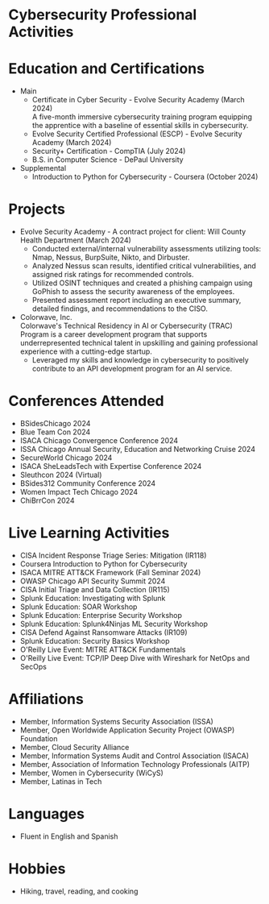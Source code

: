 # Cybersecurity Professional Activities
# Education and Certifications
* Main
  - Certificate in Cyber Security - Evolve Security Academy (March 2024)
    <br />A five-month immersive cybersecurity training program equipping the apprentice with a baseline of essential skills in cybersecurity.
  - Evolve Security Certified Professional (ESCP) - Evolve Security Academy (March 2024)
  - Security+ Certification - CompTIA (July 2024)
  - B.S. in Computer Science - DePaul University
* Supplemental
  - Introduction to Python for Cybersecurity - Coursera (October 2024) 
# Projects
* Evolve Security Academy - A contract project for client: Will County Health Department (March 2024)
  - Conducted external/internal vulnerability assessments utilizing tools: Nmap, Nessus, BurpSuite, Nikto, and Dirbuster.
  - Analyzed Nessus scan results, identified critical vulnerabilities, and assigned risk ratings for recommended controls.
  - Utilized OSINT techniques and created a phishing campaign using GoPhish to assess the security awareness of the employees.
  - Presented assessment report including an executive summary, detailed findings, and recommendations to the CISO.
* Colorwave, Inc.
  <br />Colorwave's Technical Residency in AI or Cybersecurity (TRAC) Program is a career development program that supports underrepresented technical talent in upskilling and gaining professional experience with a cutting-edge startup.
  - Leveraged my skills and knowledge in cybersecurity to positively contribute to an API development program for an AI service. 
# Conferences Attended
- BSidesChicago 2024
- Blue Team Con 2024
- ISACA Chicago Convergence Conference 2024
- ISSA Chicago Annual Security, Education and Networking Cruise 2024
- SecureWorld Chicago 2024
- ISACA SheLeadsTech with Expertise Conference 2024
- Sleuthcon 2024 (Virtual)
- BSides312 Community Conference 2024
- Women Impact Tech Chicago 2024
- ChiBrrCon 2024
# Live Learning Activities
- CISA Incident Response Triage Series: Mitigation (IR118)
- Coursera Introduction to Python for Cybersecurity
- ISACA MITRE ATT&CK Framework (Fall Seminar 2024)
- OWASP Chicago API Security Summit 2024
- CISA Initial Triage and Data Collection (IR115)
- Splunk Education: Investigating with Splunk
- Splunk Education: SOAR Workshop
- Splunk Education: Enterprise Security Workshop
- Splunk Education: Splunk4Ninjas ML Security Workshop
- CISA Defend Against Ransomware Attacks (IR109)
- Splunk Education: Security Basics Workshop
- O'Reilly Live Event: MITRE ATT&CK Fundamentals
- O'Reilly Live Event: TCP/IP Deep Dive with Wireshark for NetOps and SecOps
# Affiliations
- Member, Information Systems Security Association (ISSA)
- Member, Open Worldwide Application Security Project (OWASP) Foundation
- Member, Cloud Security Alliance
- Member, Information Systems Audit and Control Association (ISACA)
- Member, Association of Information Technology Professionals (AITP)
- Member, Women in Cybersecurity (WiCyS)
- Member, Latinas in Tech 
# Languages
- Fluent in English and Spanish
# Hobbies
- Hiking, travel, reading, and cooking
